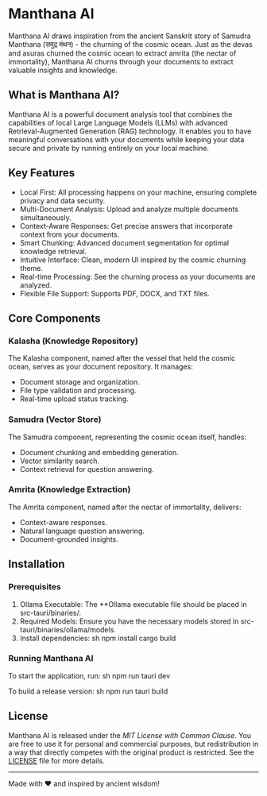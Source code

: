 # Manthana AI

Manthana AI draws inspiration from the ancient Sanskrit story of Samudra Manthana (समुद्र मंथन) - the churning of the cosmic ocean. Just as the devas and asuras churned the cosmic ocean to extract amrita (the nectar of immortality), Manthana AI churns through your documents to extract valuable insights and knowledge.

## What is Manthana AI?

Manthana AI is a powerful document analysis tool that combines the capabilities of local Large Language Models (LLMs) with advanced Retrieval-Augmented Generation (RAG) technology. It enables you to have meaningful conversations with your documents while keeping your data secure and private by running entirely on your local machine.

## Key Features

- Local First: All processing happens on your machine, ensuring complete privacy and data security.
- Multi-Document Analysis: Upload and analyze multiple documents simultaneously.
- Context-Aware Responses: Get precise answers that incorporate context from your documents.
- Smart Chunking: Advanced document segmentation for optimal knowledge retrieval.
- Intuitive Interface: Clean, modern UI inspired by the cosmic churning theme.
- Real-time Processing: See the churning process as your documents are analyzed.
- Flexible File Support: Supports PDF, DOCX, and TXT files.

## Core Components

### Kalasha (Knowledge Repository)
The Kalasha component, named after the vessel that held the cosmic ocean, serves as your document repository. It manages:
- Document storage and organization.
- File type validation and processing.
- Real-time upload status tracking.

### Samudra (Vector Store)
The Samudra component, representing the cosmic ocean itself, handles:
- Document chunking and embedding generation.
- Vector similarity search.
- Context retrieval for question answering.

### Amrita (Knowledge Extraction)
The Amrita component, named after the nectar of immortality, delivers:
- Context-aware responses.
- Natural language question answering.
- Document-grounded insights.

## Installation

### Prerequisites
1. Ollama Executable: The **Ollama executable file should be placed in src-tauri/binaries/.
2. Required Models: Ensure you have the necessary models stored in src-tauri/binaries/ollama/models.
3. Install dependencies:
   sh
   npm install
   cargo build
   

### Running Manthana AI
To start the application, run:
sh
npm run tauri dev


To build a release version:
sh
npm run tauri build


## License
Manthana AI is released under the *MIT License with Common Clause*. You are free to use it for personal and commercial purposes, but redistribution in a way that directly competes with the original product is restricted. See the [LICENSE](LICENSE) file for more details.

---

Made with ❤ and inspired by ancient wisdom!
